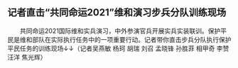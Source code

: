 ## 记者直击“共同命运2021”维和演习步兵分队训练现场
　　共同命运2021国际维和实兵演习，中外参演官兵开展实兵实装联训。保护平民是维和部队在实际执行任务中的一项重要行动。记者带你直击步兵分队执行保护平民任务的训练现场↓↓（记者吴燕敏 杨珂 胡瑞 刘召 孟晓锋 孙胜菲 相甲奇 李赞 汪洋 焦光辉）

